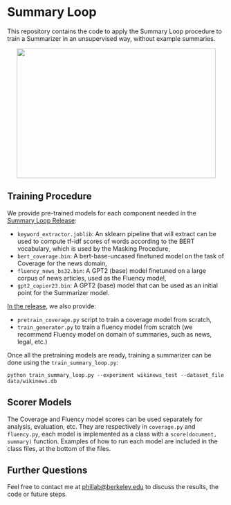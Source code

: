 # Summary Loop

This repository contains the code to apply the Summary Loop procedure to train a Summarizer in an unsupervised way, without example summaries.

<p align="center">
  <img width="460" height="300" src="https://people.eecs.berkeley.edu/~phillab/images/summary_loop.png">
</p>

## Training Procedure

We provide pre-trained models for each component needed in the [Summary Loop Release](https://github.com/CannyLab/summary_loop/releases/tag/v0.1):

- `keyword_extractor.joblib`: An sklearn pipeline that will extract can be used to compute tf-idf scores of words according to the BERT vocabulary, which is used by the Masking Procedure,
- `bert_coverage.bin`: A bert-base-uncased finetuned model on the task of Coverage for the news domain,
- `fluency_news_bs32.bin`: A GPT2 (base) model finetuned on a large corpus of news articles, used as the Fluency model,
- `gpt2_copier23.bin`: A GPT2 (base) model that can be used as an initial point for the Summarizer model.

[In the release](https://github.com/CannyLab/summary_loop/releases/tag/v0.1), we also provide:
- `pretrain_coverage.py` script to train a coverage model from scratch, 
- `train_generator.py` to train a fluency model from scratch (we recommend Fluency model on domain of summaries, such as news, legal, etc.)

Once all the pretraining models are ready, training a summarizer can be done using the `train_summary_loop.py`:
```
python train_summary_loop.py --experiment wikinews_test --dataset_file data/wikinews.db
```

## Scorer Models

The Coverage and Fluency model scores can be used separately for analysis, evaluation, etc.
They are respectively in `coverage.py` and `fluency.py`, each model is implemented as a class with a `score(document, summary)` function.
Examples of how to run each model are included in the class files, at the bottom of the files.

## Further Questions

Feel free to contact me at phillab@berkeley.edu to discuss the results, the code or future steps.
